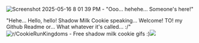 ![Screenshot 2025-05-16 8 01 39 PM](https://github.com/user-attachments/assets/3aacbffb-36ea-41ff-af31-34a33778c4dc)   -   "Ooo... hehehe... Someone's here!"

"Hehe... Hello, hello! Shadow Milk Cookie speaking... Welcome! TO! my Github Readme or... What whatever it's called... :/"
<img src="https://i.redd.it/0274upz6y4ne1.gif" alt="r/CookieRunKingdoms - Free shadow milk cookie gifs :)"/>![](https://github.com/user-attachments/28c694b8-8211-4839-8a6a-03a0d808887b)

